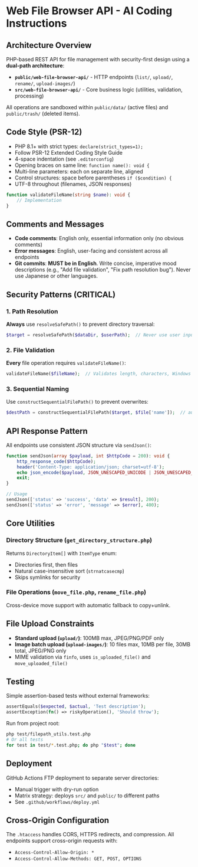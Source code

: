 # Web File Browser API - AI Coding Instructions

## Architecture Overview

PHP-based REST API for file management with security-first design using a **dual-path architecture**:

- **`public/web-file-browser-api/`** - HTTP endpoints (`list/`, `upload/`, `rename/`, `upload-images/`)
- **`src/web-file-browser-api/`** - Core business logic (utilities, validation, processing)

All operations are sandboxed within `public/data/` (active files) and `public/trash/` (deleted items).

## Code Style (PSR-12)

- PHP 8.1+ with strict types: `declare(strict_types=1);`
- Follow PSR-12 Extended Coding Style Guide
- 4-space indentation (see `.editorconfig`)
- Opening braces on same line: `function name(): void {`
- Multi-line parameters: each on separate line, aligned
- Control structures: space before parentheses `if ($condition) {`
- UTF-8 throughout (filenames, JSON responses)

```php
function validateFileName(string $name): void {
    // Implementation
}
```

## Comments and Messages

- **Code comments**: English only, essential information only (no obvious comments)
- **Error messages**: English, user-facing and consistent across all endpoints
- **Git commits**: **MUST be in English**. Write concise, imperative mood descriptions (e.g., "Add file validation", "Fix path resolution bug"). Never use Japanese or other languages.

## Security Patterns (CRITICAL)

### 1. Path Resolution
**Always** use `resolveSafePath()` to prevent directory traversal:
```php
$target = resolveSafePath($dataDir, $userPath);  // Never use user input directly
```

### 2. File Validation
**Every** file operation requires `validateFileName()`:
```php
validateFileName($fileName);  // Validates length, characters, Windows reserved names
```

### 3. Sequential Naming
Use `constructSequentialFilePath()` to prevent overwrites:
```php
$destPath = constructSequentialFilePath($target, $file['name']);  // auto-numbered if exists
```

## API Response Pattern

All endpoints use consistent JSON structure via `sendJson()`:
```php
function sendJson(array $payload, int $httpCode = 200): void {
    http_response_code($httpCode);
    header('Content-Type: application/json; charset=utf-8');
    echo json_encode($payload, JSON_UNESCAPED_UNICODE | JSON_UNESCAPED_SLASHES);
    exit;
}

// Usage
sendJson(['status' => 'success', 'data' => $result], 200);
sendJson(['status' => 'error', 'message' => $error], 400);
```

## Core Utilities

### Directory Structure (`get_directory_structure.php`)
Returns `DirectoryItem[]` with `ItemType` enum:
- Directories first, then files
- Natural case-insensitive sort (`strnatcasecmp`)
- Skips symlinks for security

### File Operations (`move_file.php`, `rename_file.php`)
Cross-device move support with automatic fallback to copy+unlink.


## File Upload Constraints

- **Standard upload (`upload/`)**: 100MB max, JPEG/PNG/PDF only
- **Image batch upload (`upload-images/`)**: 10 files max, 10MB per file, 30MB total, JPEG/PNG only
- MIME validation via `finfo`, uses `is_uploaded_file()` and `move_uploaded_file()`

## Testing

Simple assertion-based tests without external frameworks:
```php
assertEquals($expected, $actual, 'Test description');
assertException(fn() => riskyOperation(), 'Should throw');
```

Run from project root:
```bash
php test/filepath_utils.test.php
# Or all tests
for test in test/*.test.php; do php "$test"; done
```

## Deployment

GitHub Actions FTP deployment to separate server directories:
- Manual trigger with dry-run option
- Matrix strategy: deploys `src/` and `public/` to different paths
- See `.github/workflows/deploy.yml`

## Cross-Origin Configuration

The `.htaccess` handles CORS, HTTPS redirects, and compression. All endpoints support cross-origin requests with:
- `Access-Control-Allow-Origin: *`
- `Access-Control-Allow-Methods: GET, POST, OPTIONS`
